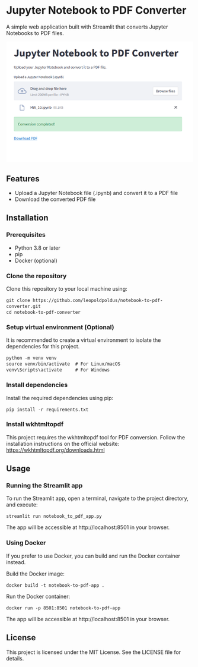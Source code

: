 # Jupyter Notebook to PDF Converter

A simple web application built with Streamlit that converts Jupyter Notebooks to PDF files.

![Jupyter Notebook to PDF Converter](img.png)



## Features

* Upload a Jupyter Notebook file (.ipynb) and convert it to a PDF file
* Download the converted PDF file

## Installation

### Prerequisites

* Python 3.8 or later
* pip
* Docker (optional)

### Clone the repository

Clone this repository to your local machine using:

    git clone https://github.com/leopoldpoldus/notebook-to-pdf-converter.git
    cd notebook-to-pdf-converter

### Setup virtual environment (Optional)

It is recommended to create a virtual environment to isolate the dependencies for this project.

    python -m venv venv
    source venv/bin/activate  # For Linux/macOS
    venv\Scripts\activate     # For Windows

### Install dependencies

Install the required dependencies using pip:

    pip install -r requirements.txt

### Install wkhtmltopdf

This project requires the wkhtmltopdf tool for PDF conversion. Follow the installation instructions on the official website: https://wkhtmltopdf.org/downloads.html

## Usage
### Running the Streamlit app

To run the Streamlit app, open a terminal, navigate to the project directory, and execute:

    streamlit run notebook_to_pdf_app.py

The app will be accessible at http://localhost:8501 in your browser.

### Using Docker

If you prefer to use Docker, you can build and run the Docker container instead.

Build the Docker image:

    docker build -t notebook-to-pdf-app .

Run the Docker container:

    docker run -p 8501:8501 notebook-to-pdf-app

The app will be accessible at http://localhost:8501 in your browser.

## License

This project is licensed under the MIT License. See the LICENSE file for details.
